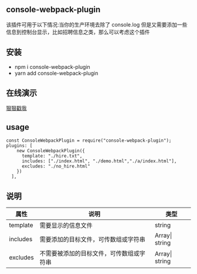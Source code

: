 ## console-webpack-plugin

该插件可用于以下情况:当你的生产环境去除了 console.log 但是又需要添加一些信息到控制台显示，比如招聘信息之类，那么可以考虑这个插件

## 安装

- npm i console-webpack-plugin
- yarn add console-webpack-plugin

## 在线演示

[狠狠戳我](https://foolsogood.github.io/console-webpack-plugin/example/dist/index.html)

## usage

```
const ConsoleWebpackPlugin = require("console-webpack-plugin");
plugins: [
    new ConsoleWebpackPlugin({
      template: "./hire.txt",
      includes: ["./index.html", "./demo.html","./a/index.html"],
      excludes: "./no_hire.html"
    })
  ],
```

## 说明

| 属性     | 说明                                     | 类型                   |
| -------- | ---------------------------------------- | ---------------------- |
| template | 需要显示的信息文件                       | string                 |
| includes | 需要添加的目标文件，可传数组或字符串     | Array<string>\| string |
| excludes | 不需要被添加的目标文件，可传数组或字符串 | Array<string>\| string |
